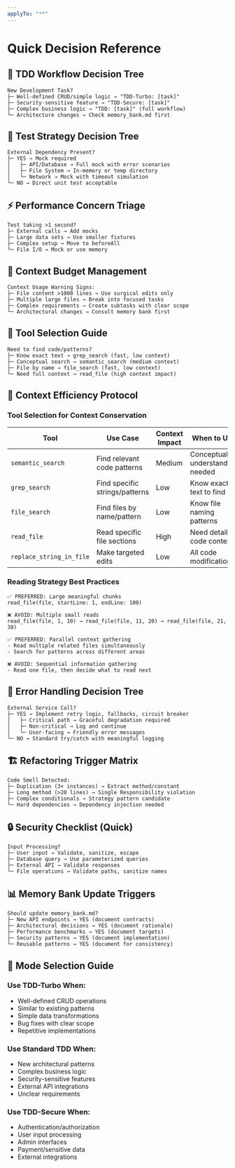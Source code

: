 ```yaml
---
applyTo: "**"
---
```


# Quick Decision Reference

## 🔄 TDD Workflow Decision Tree
```
New Development Task?
├─ Well-defined CRUD/simple logic → "TDD-Turbo: [task]"
├─ Security-sensitive feature → "TDD-Secure: [task]"  
├─ Complex business logic → "TDD: [task]" (full workflow)
└─ Architecture changes → Check memory_bank.md first
```

## 🧪 Test Strategy Decision Tree
```
External Dependency Present?
├─ YES → Mock required
│   ├─ API/Database → Full mock with error scenarios
│   ├─ File System → In-memory or temp directory
│   └─ Network → Mock with timeout simulation
└─ NO → Direct unit test acceptable
```

## ⚡ Performance Concern Triage
```
Test taking >1 second?
├─ External calls → Add mocks
├─ Large data sets → Use smaller fixtures  
├─ Complex setup → Move to beforeAll
└─ File I/O → Mock or use memory
```

## 🧠 Context Budget Management
```
Context Usage Warning Signs:
├─ File content >1000 lines → Use surgical edits only
├─ Multiple large files → Break into focused tasks
├─ Complex requirements → Create subtasks with clear scope
└─ Architectural changes → Consult memory bank first
```

## 🔧 Tool Selection Guide
```
Need to find code/patterns?
├─ Know exact text → grep_search (fast, low context)
├─ Conceptual search → semantic_search (medium context)
├─ File by name → file_search (fast, low context)
└─ Need full context → read_file (high context impact)
```

## 🧠 Context Efficiency Protocol

### Tool Selection for Context Conservation
| Tool | Use Case | Context Impact | When to Use |
|------|----------|----------------|-------------|
| `semantic_search` | Find relevant code patterns | Medium | Conceptual understanding needed |
| `grep_search` | Find specific strings/patterns | Low | Know exact text to find |
| `file_search` | Find files by name/pattern | Low | Know file naming patterns |
| `read_file` | Read specific file sections | High | Need detailed code context |
| `replace_string_in_file` | Make targeted edits | Low | All code modifications |

### Reading Strategy Best Practices
```
✅ PREFERRED: Large meaningful chunks
read_file(file, startLine: 1, endLine: 100)

❌ AVOID: Multiple small reads  
read_file(file, 1, 10) → read_file(file, 11, 20) → read_file(file, 21, 30)

✅ PREFERRED: Parallel context gathering
- Read multiple related files simultaneously
- Search for patterns across different areas

❌ AVOID: Sequential information gathering
- Read one file, then decide what to read next
```

## 🚨 Error Handling Decision Tree
```
External Service Call?
├─ YES → Implement retry logic, fallbacks, circuit breaker
│   ├─ Critical path → Graceful degradation required
│   ├─ Non-critical → Log and continue
│   └─ User-facing → Friendly error messages
└─ NO → Standard try/catch with meaningful logging
```

## 🏗️ Refactoring Trigger Matrix
```
Code Smell Detected:
├─ Duplication (3+ instances) → Extract method/constant
├─ Long method (>20 lines) → Single Responsibility violation
├─ Complex conditionals → Strategy pattern candidate
└─ Hard dependencies → Dependency injection needed
```

## 🔒 Security Checklist (Quick)
```
Input Processing?
├─ User input → Validate, sanitize, escape
├─ Database query → Use parameterized queries
├─ External API → Validate responses
└─ File operations → Validate paths, sanitize names
```

## 📊 Memory Bank Update Triggers
```
Should update memory_bank.md?
├─ New API endpoints → YES (document contracts)
├─ Architectural decisions → YES (document rationale)
├─ Performance benchmarks → YES (document targets)
├─ Security patterns → YES (document implementation)
└─ Reusable patterns → YES (document for consistency)
```

## 🎯 Mode Selection Guide

### Use TDD-Turbo When:
- Well-defined CRUD operations
- Similar to existing patterns  
- Simple data transformations
- Bug fixes with clear scope
- Repetitive implementations

### Use Standard TDD When:
- New architectural patterns
- Complex business logic
- Security-sensitive features
- External API integrations
- Unclear requirements

### Use TDD-Secure When:
- Authentication/authorization
- User input processing
- Admin interfaces
- Payment/sensitive data
- External integrations
